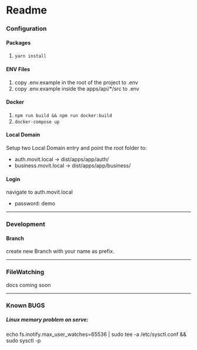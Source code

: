 # Readme

### Configuration
#### Packages
1. `yarn install`
#### ENV Files
1. copy .env.example in the root of the project to .env
2. copy .env.example inside the apps/api/*/src to .env
#### Docker 
1. `npm run build && npm run docker:build`
2. `docker-compose up`

#### Local Domain
Setup two Local Domain entry and point the root folder to:
- auth.movit.local -> dist/apps/app/auth/
- business.movit.local -> dist/apps/app/business/

#### Login
navigate to auth.movit.local
- password: demo 

---
### Development 

#### Branch
create new Branch with your name as prefix.


---
### FileWatching
docs coming soon


---

### Known BUGS
##### Linux memory problem on serve:
echo fs.inotify.max_user_watches=65536 | sudo tee -a /etc/sysctl.conf && sudo sysctl -p
